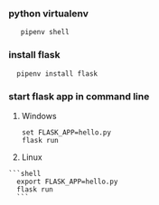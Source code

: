 ### python virtualenv
```shell
   pipenv shell
```

### install flask

```shell
  pipenv install flask
```

### start flask app in command line

  1. Windows
  
      ```shell
      set FLASK_APP=hello.py
      flask run
      ```
      
  2. Linux
  
   	```shell
      export FLASK_APP=hello.py
      flask run
      ```
  

